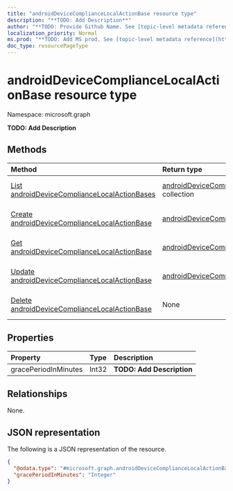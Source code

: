 ```yaml
---
title: "androidDeviceComplianceLocalActionBase resource type"
description: "**TODO: Add Description**"
author: "**TODO: Provide Github Name. See [topic-level metadata reference](https://msgo.azurewebsites.net/add/document/guidelines/metadata.html#topic-level-metadata)**"
localization_priority: Normal
ms.prod: "**TODO: Add MS prod. See [topic-level metadata reference](https://msgo.azurewebsites.net/add/document/guidelines/metadata.html#topic-level-metadata)**"
doc_type: resourcePageType
---
```


# androidDeviceComplianceLocalActionBase resource type

Namespace: microsoft.graph

**TODO: Add Description**

## Methods
|Method|Return type|Description|
|:---|:---|:---|
|[List androidDeviceComplianceLocalActionBases](../api/intune-androiddevicecompliancelocalactionbase-list.md)|[androidDeviceComplianceLocalActionBase](../resources/intune-androiddevicecompliancelocalactionbase.md) collection|Get a list of the [androidDeviceComplianceLocalActionBase](../resources/androiddevicecompliancelocalactionbase.md) objects and their properties.|
|[Create androidDeviceComplianceLocalActionBase](../api/intune-androiddevicecompliancelocalactionbase-create.md)|[androidDeviceComplianceLocalActionBase](../resources/intune-androiddevicecompliancelocalactionbase.md)|Create a new [androidDeviceComplianceLocalActionBase](../resources/intune-androiddevicecompliancelocalactionbase.md) object.|
|[Get androidDeviceComplianceLocalActionBase](../api/intune-androiddevicecompliancelocalactionbase-get.md)|[androidDeviceComplianceLocalActionBase](../resources/intune-androiddevicecompliancelocalactionbase.md)|Read the properties and relationships of an [androidDeviceComplianceLocalActionBase](../resources/intune-androiddevicecompliancelocalactionbase.md) object.|
|[Update androidDeviceComplianceLocalActionBase](../api/intune-androiddevicecompliancelocalactionbase-update.md)|[androidDeviceComplianceLocalActionBase](../resources/intune-androiddevicecompliancelocalactionbase.md)|Update the properties of an [androidDeviceComplianceLocalActionBase](../resources/intune-androiddevicecompliancelocalactionbase.md) object.|
|[Delete androidDeviceComplianceLocalActionBase](../api/intune-androiddevicecompliancelocalactionbase-delete.md)|None|Deletes an [androidDeviceComplianceLocalActionBase](../resources/intune-androiddevicecompliancelocalactionbase.md) object.|

## Properties
|Property|Type|Description|
|:---|:---|:---|
|gracePeriodInMinutes|Int32|**TODO: Add Description**|

## Relationships
None.

## JSON representation
The following is a JSON representation of the resource.
<!-- {
  "blockType": "resource",
  "keyProperty": "id",
  "@odata.type": "microsoft.graph.androidDeviceComplianceLocalActionBase",
  "baseType": "",
  "openType": false
}
-->
``` json
{
  "@odata.type": "#microsoft.graph.androidDeviceComplianceLocalActionBase",
  "gracePeriodInMinutes": "Integer"
}
```

